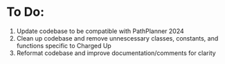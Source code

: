 # To Do:
1. Update codebase to be compatible with PathPlanner 2024
2. Clean up codebase and remove unnescessary classes, constants, and functions specific to Charged Up
3. Reformat codebase and improve documentation/comments for clarity